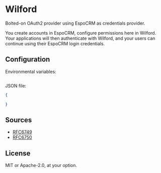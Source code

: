 # Wilford
Bolted-on OAuth2 provider using EspoCRM as credentials provider.

You create accounts in EspoCRM, 
configure permissions here in Wilford. 
Your applications will then authenticate with Wilford, 
and your users can continue using their EspoCRM login credentials.

## Configuration
Environmental variables:
```ini

```

JSON file:
```json
{
  
}
```

## Sources
- [RFC6749](https://datatracker.ietf.org/doc/html/rfc6749)
- [RFC6750](https://datatracker.ietf.org/doc/html/rfc6750)

## License
MIT or Apache-2.0, at your option.
